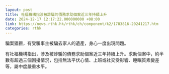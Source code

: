 ```yaml
---
layout: post
title: 社福機構指涉被詐騙的債務求助個案近三年持續上升
date: 2024-12-17 12:17:22.000000000 +08:00
link: https://news.rthk.hk/rthk/ch/component/k2/1783816-20241217.htm
categories: rthk
---
```


騙案猖獗，有受騙事主被騙去家人的遺產，身心一度出現問題。

有社福機構指出，涉及被詐騙的債務求助個案近三年持續上升。求助個案中，約半數有超過三個困擾情況，包括無法平伏心情、上班或社交受影響、睡眠質素變差等，屬中度嚴重水平。
